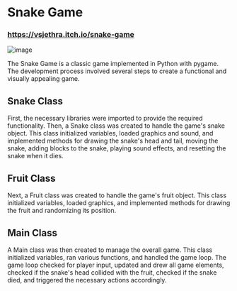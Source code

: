 # Snake Game 
### https://vsjethra.itch.io/snake-game
![image](https://github.com/VJ-13/Snake-Game/assets/64769412/6ab4b901-f871-4d13-8cfb-5a81154440cb)

The Snake Game is a classic game implemented in Python with pygame. The development process involved several steps to create a functional and visually appealing game.

## Snake Class
First, the necessary libraries were imported to provide the required functionality. Then, a Snake class was created to handle the game's snake object. This class initialized variables, loaded graphics and sound, and implemented methods for drawing the snake's head and tail, moving the snake, adding blocks to the snake, playing sound effects, and resetting the snake when it dies.

## Fruit Class
Next, a Fruit class was created to handle the game's fruit object. This class initialized variables, loaded graphics, and implemented methods for drawing the fruit and randomizing its position.

## Main Class
A Main class was then created to manage the overall game. This class initialized variables, ran various functions, and handled the game loop. The game loop checked for player input, updated and drew all game elements, checked if the snake's head collided with the fruit, checked if the snake died, and triggered the necessary actions accordingly.
